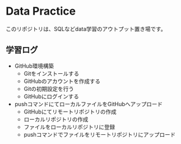 # Data Practice

このリポジトリは、SQLなどdata学習のアウトプット置き場です。

## 学習ログ

- GitHub環境構築
    - Gitをインストールする
    - GitHubのアカウントを作成する
    - Gitの初期設定を行う
    - GitHubにログインする
- pushコマンドにてローカルファイルをGitHubへアップロード
    - GitHubにてリモートリポジトリの作成
    - ローカルリポジトリの作成
    - ファイルをローカルリポジトリに登録
    - pushコマンドでファイルをリモートリポジトリにアップロード